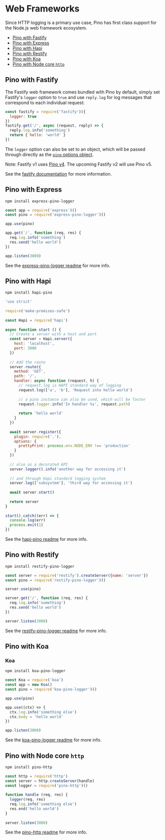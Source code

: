 # Web Frameworks

Since HTTP logging is a primary use case, Pino has first class support for the Node.js 
web framework ecosystem.

+ [Pino with Fastify](#fastify)
+ [Pino with Express](#express)
+ [Pino with Hapi](#hapi)
+ [Pino with Restify](#restify)
+ [Pino with Koa](#koa)
+ [Pino with Node core `http`](#http)

<a id="fastify"></a>
## Pino with Fastify

The Fastify web framework comes bundled with Pino by default, simply set Fastify's
`logger` option to `true` and use `reply.log` for log messages that correspond 
to each individual request:

```js
const fastify = require('fastify')({
  logger: true
})
fastify.get('/', async (request, reply) => {
  reply.log.info('something')
  return { hello: 'world' }
})
```

The `logger` option can also be set to an object, which will be passed through directly
as the [`pino` options object](api.md#options).

Note: Fastify v1 uses [Pino v4](legacy.md#pino-v4-documentation). The upcoming Fastify v2 will use Pino v5.

See the [fastify documentation](https://www.npmjs.com/package/pino-http#pinohttpopts-stream) for more information.

<a id="express"></a>
## Pino with Express

```sh
npm install express-pino-logger
```

```js
const app = require('express')()
const pino = require('express-pino-logger')()

app.use(pino)

app.get('/', function (req, res) {
  req.log.info('something')
  res.send('hello world')
})

app.listen(3000)
```

See the [express-pino-logger readme](http://npm.im/express-pino-logger) for more info.

<a id="hapi"></a>
## Pino with Hapi

```sh
npm install hapi-pino
```

```js
'use strict'
 
require('make-promises-safe')
 
const Hapi = require('hapi')
 
async function start () {
  // Create a server with a host and port
  const server = Hapi.server({
    host: 'localhost',
    port: 3000
  })
 
  // Add the route
  server.route({
    method: 'GET',
    path: '/',
    handler: async function (request, h) {
      // request.log is HAPI standard way of logging
      request.log(['a', 'b'], 'Request into hello world')
 
      // a pino instance can also be used, which will be faster
      request.logger.info('In handler %s', request.path)
 
      return 'hello world'
    }
  })
 
  await server.register({
    plugin: require('.'),
    options: {
      prettyPrint: process.env.NODE_ENV !== 'production'
    }
  })
 
  // also as a decorated API
  server.logger().info('another way for accessing it')
 
  // and through Hapi standard logging system
  server.log(['subsystem'], 'third way for accessing it')
 
  await server.start()
 
  return server
}
 
start().catch((err) => {
  console.log(err)
  process.exit(1)
})
```

See the [hapi-pino readme](http://npm.im/hapi-pino) for more info.

<a id="restify"></a>
## Pino with Restify

```sh
npm install restify-pino-logger
```

```js
const server = require('restify').createServer({name: 'server'})
const pino = require('restify-pino-logger')()

server.use(pino)

server.get('/', function (req, res) {
  req.log.info('something')
  res.send('hello world')
})

server.listen(3000)
```

See the [restify-pino-logger readme](http://npm.im/restify-pino-logger) for more info.

<a id="koa"></a>
## Pino with Koa

### Koa

```sh
npm install koa-pino-logger
```

```js
const Koa = require('koa')
const app = new Koa()
const pino = require('koa-pino-logger')()

app.use(pino)

app.use((ctx) => {
  ctx.log.info('something else')
  ctx.body = 'hello world'
})

app.listen(3000)
```

See the [koa-pino-logger readme](https://github.com/pinojs/koa-pino-logger) for more info.

<a id="http"></a>
## Pino with Node core `http`

```sh
npm install pino-http
```

```js
const http = require('http')
const server = http.createServer(handle)
const logger = require('pino-http')()
 
function handle (req, res) {
  logger(req, res)
  req.log.info('something else')
  res.end('hello world')
}
 
server.listen(3000)
```

See the [pino-http readme](http://npm.im/pino-http) for more info.